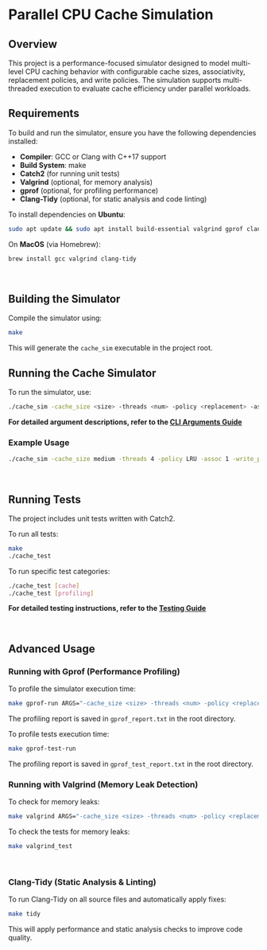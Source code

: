 # Parallel CPU Cache Simulation

## Overview

This project is a performance-focused simulator designed to model multi-level CPU caching behavior with configurable cache sizes, associativity, replacement policies, and write policies. The simulation supports multi-threaded execution to evaluate cache efficiency under parallel workloads.

## Requirements

To build and run the simulator, ensure you have the following dependencies installed:
- **Compiler**: GCC or Clang with C++17 support
-  **Build System**: make
- **Catch2** (for running unit tests)
- **Valgrind** (optional, for memory analysis)
- **gprof** (optional, for profiling performance)
- **Clang-Tidy** (optional, for static analysis and code linting)

To install dependencies on **Ubuntu**:
```bash
sudo apt update && sudo apt install build-essential valgrind gprof clang-tidy
```
On **MacOS** (via Homebrew):
```bash
brew install gcc valgrind clang-tidy
```
<br>

## Building the Simulator

Compile the simulator using:
```bash
make
```
This will generate the `cache_sim` executable in the project root.
<br>

## Running the Cache Simulator

To run the simulator, use:
```bash
./cache_sim -cache_size <size> -threads <num> -policy <replacement> -assoc <ways> -write_policy <wp> -trace <file> [--verbose]

```
**For detailed argument descriptions, refer to the [CLI Arguments Guide](https://github.com/Aadit1004/ParallelCacheSim/blob/main/src/cli/README.md)**

### Example Usage
```bash
./cache_sim -cache_size medium -threads 4 -policy LRU -assoc 1 -write_policy WB -trace memory_access.txt --verbose
```
<br>

## Running Tests

The project includes unit tests written with Catch2.

To run all tests:
```bash
make
./cache_test
```

To run specific test categories:
```bash
./cache_test [cache]
./cache_test [profiling]
```
**For detailed testing instructions, refer to the [Testing Guide](https://github.com/Aadit1004/ParallelCacheSim/blob/main/tests/README.md)**

<br>

## Advanced Usage

### Running with Gprof (Performance Profiling)
To profile the simulator execution time:

```bash
make gprof-run ARGS="-cache_size <size> -threads <num> -policy <replacement> -assoc <ways> -write_policy <wp> -trace <file> [--verbose]"
```
The profiling report is saved in `gprof_report.txt` in the root directory.

To profile tests execution time:

```bash
make gprof-test-run
```
The profiling report is saved in `gprof_test_report.txt` in the root directory.
<br>

### Running with Valgrind (Memory Leak Detection)
To check for memory leaks:

```bash
make valgrind ARGS="-cache_size <size> -threads <num> -policy <replacement> -assoc <ways> -write_policy <wp> -trace <file> [--verbose]"
```

To check the tests for memory leaks:

```bash
make valgrind_test
```
<br>

### Clang-Tidy (Static Analysis & Linting)
To run Clang-Tidy on all source files and automatically apply fixes:

```bash
make tidy
```
This will apply performance and static analysis checks to improve code quality.